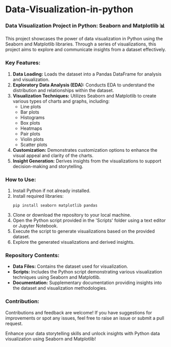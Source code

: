 # Data-Visualization-in-python

### Data Visualization Project in Python: Seaborn and Matplotlib 📊

This project showcases the power of data visualization in Python using the Seaborn and Matplotlib libraries. Through a series of visualizations, this project aims to explore and communicate insights from a dataset effectively.

### Key Features:
1. **Data Loading:** Loads the dataset into a Pandas DataFrame for analysis and visualization.
2. **Exploratory Data Analysis (EDA):** Conducts EDA to understand the distribution and relationships within the dataset.
3. **Visualization Techniques:** Utilizes Seaborn and Matplotlib to create various types of charts and graphs, including:
   - Line plots
   - Bar plots
   - Histograms
   - Box plots
   - Heatmaps
   - Pair plots
   - Violin plots
   - Scatter plots
4. **Customization:** Demonstrates customization options to enhance the visual appeal and clarity of the charts.
5. **Insight Generation:** Derives insights from the visualizations to support decision-making and storytelling.

### How to Use:
1. Install Python if not already installed.
2. Install required libraries:
    ```
    pip install seaborn matplotlib pandas
    ```
3. Clone or download the repository to your local machine.
4. Open the Python script provided in the 'Scripts' folder using a text editor or Jupyter Notebook.
5. Execute the script to generate visualizations based on the provided dataset.
6. Explore the generated visualizations and derived insights.

### Repository Contents:
- **Data Files:** Contains the dataset used for visualization.
- **Scripts:** Includes the Python script demonstrating various visualization techniques using Seaborn and Matplotlib.
- **Documentation:** Supplementary documentation providing insights into the dataset and visualization methodologies.

### Contribution:
Contributions and feedback are welcome! If you have suggestions for improvements or spot any issues, feel free to raise an issue or submit a pull request.

Enhance your data storytelling skills and unlock insights with Python data visualization using Seaborn and Matplotlib!
